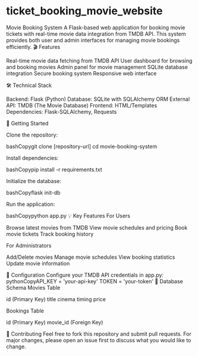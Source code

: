 # ticket_booking_movie_website
Movie Booking System
A Flask-based web application for booking movie tickets with real-time movie data integration from TMDB API. This system provides both user and admin interfaces for managing movie bookings efficiently.
🎬 Features

Real-time movie data fetching from TMDB API
User dashboard for browsing and booking movies
Admin panel for movie management
SQLite database integration
Secure booking system
Responsive web interface

🛠️ Technical Stack

Backend: Flask (Python)
Database: SQLite with SQLAlchemy ORM
External API: TMDB (The Movie Database)
Frontend: HTML/Templates
Dependencies: Flask-SQLAlchemy, Requests

🚀 Getting Started

Clone the repository:

bashCopygit clone [repository-url]
cd movie-booking-system

Install dependencies:

bashCopypip install -r requirements.txt

Initialize the database:

bashCopyflask init-db

Run the application:

bashCopypython app.py
💡 Key Features
For Users

Browse latest movies from TMDB
View movie schedules and pricing
Book movie tickets
Track booking history

For Administrators

Add/Delete movies
Manage movie schedules
View booking statistics
Update movie information

🔧 Configuration
Configure your TMDB API credentials in app.py:
pythonCopyAPI_KEY = 'your-api-key'
TOKEN = 'your-token'
📝 Database Schema
Movies Table

id (Primary Key)
title
cinema
timing
price

Bookings Table

id (Primary Key)
movie_id (Foreign Key)

🤝 Contributing
Feel free to fork this repository and submit pull requests. For major changes, please open an issue first to discuss what you would like to change.
